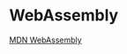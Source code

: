 <!--
 * @Author: tangdaoyong
 * @Date: 2021-02-07 11:57:42
 * @LastEditors: tangdaoyong
 * @LastEditTime: 2021-02-07 11:57:57
 * @Description: WebAssembly
-->
# WebAssembly

[MDN WebAssembly](https://developer.mozilla.org/zh-CN/docs/WebAssembly)